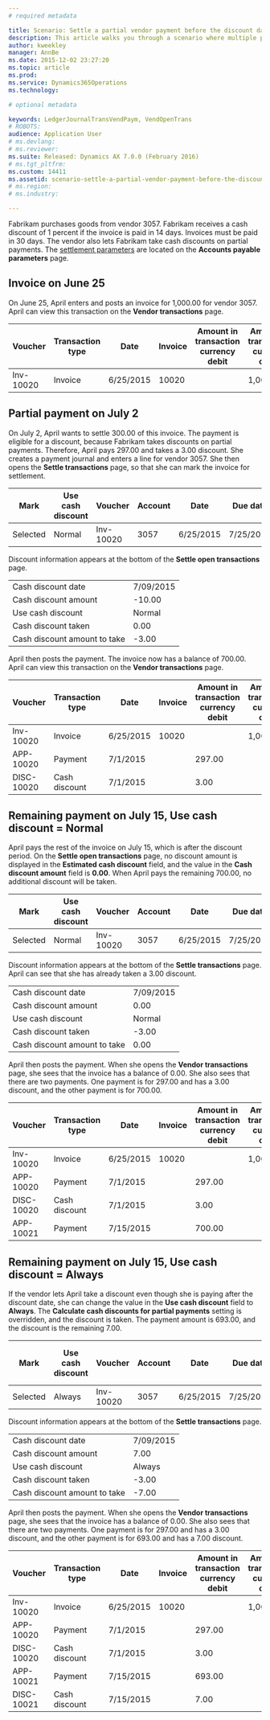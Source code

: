 ```yaml
---
# required metadata

title: Scenario: Settle a partial vendor payment before the discount date with a final payment after the discount date
description: This article walks you through a scenario where multiple partial payments are made, some within the cash discount period and others outside the cash discount period.
author: kweekley
manager: AnnBe
ms.date: 2015-12-02 23:27:20
ms.topic: article
ms.prod: 
ms.service: Dynamics365Operations
ms.technology: 

# optional metadata

keywords: LedgerJournalTransVendPaym, VendOpenTrans
# ROBOTS: 
audience: Application User
# ms.devlang: 
# ms.reviewer: 
ms.suite: Released: Dynamics AX 7.0.0 (February 2016)
# ms.tgt_pltfrm: 
ms.custom: 14411
ms.assetid: scenario-settle-a-partial-vendor-payment-before-the-discount-date-with-a-final-payment-after-the-discount-date
# ms.region: 
# ms.industry: 

---
```


Fabrikam purchases goods from vendor 3057. Fabrikam receives a cash discount of 1 percent if the invoice is paid in 14 days. Invoices must be paid in 30 days. The vendor also lets Fabrikam take cash discounts on partial payments. The [settlement parameters](http://ax.help.dynamics.com/en/?p=246884) are located on the **Accounts payable parameters** page.

Invoice on June 25
------------------

On June 25, April enters and posts an invoice for 1,000.00 for vendor 3057. April can view this transaction on the **Vendor transactions** page.

| Voucher   | Transaction type | Date      | Invoice | Amount in transaction currency debit | Amount in transaction currency credit | Balance   | Currency |
|-----------|------------------|-----------|---------|--------------------------------------|---------------------------------------|-----------|----------|
| Inv-10020 | Invoice          | 6/25/2015 | 10020   |                                      | 1,000.00                              | -1,000.00 | USD      |

Partial payment on July 2
-------------------------

On July 2, April wants to settle 300.00 of this invoice. The payment is eligible for a discount, because Fabrikam takes discounts on partial payments. Therefore, April pays 297.00 and takes a 3.00 discount. She creates a payment journal and enters a line for vendor 3057. She then opens the **Settle transactions** page, so that she can mark the invoice for settlement.

| Mark     | Use cash discount | Voucher   | Account | Date      | Due date  | Invoice | Amount in transaction currency | Currency | Amount to settle |
|----------|-------------------|-----------|---------|-----------|-----------|---------|--------------------------------|----------|------------------|
| Selected | Normal            | Inv-10020 | 3057    | 6/25/2015 | 7/25/2015 | 10020   | -1,000.00                      | USD      | -297.00          |

Discount information appears at the bottom of the **Settle open transactions** page.

|                              |           |
|------------------------------|-----------|
| Cash discount date           | 7/09/2015 |
| Cash discount amount         | -10.00    |
| Use cash discount            | Normal    |
| Cash discount taken          | 0.00      |
| Cash discount amount to take | -3.00     |

April then posts the payment. The invoice now has a balance of 700.00. April can view this transaction on the **Vendor transactions** page.

| Voucher    | Transaction type | Date      | Invoice | Amount in transaction currency debit | Amount in transaction currency credit | Balance | Currency |
|------------|------------------|-----------|---------|--------------------------------------|---------------------------------------|---------|----------|
| Inv-10020  | Invoice          | 6/25/2015 | 10020   |                                      | 1,000.00                              | -700.00 | USD      |
| APP-10020  | Payment          | 7/1/2015  |         | 297.00                               |                                       | 0.00    | USD      |
| DISC-10020 | Cash discount    | 7/1/2015  |         | 3.00                                 |                                       | 0.00    | USD      |

Remaining payment on July 15, Use cash discount = Normal
--------------------------------------------------------

April pays the rest of the invoice on July 15, which is after the discount period. On the **Settle open transactions** page, no discount amount is displayed in the **Estimated cash discount** field, and the value in the **Cash discount amount** field is **0.00**. When April pays the remaining 700.00, no additional discount will be taken.

| Mark     | Use cash discount | Voucher   | Account | Date      | Due date  | Invoice | Amount in transaction currency | Currency | Amount to settle |
|----------|-------------------|-----------|---------|-----------|-----------|---------|--------------------------------|----------|------------------|
| Selected | Normal            | Inv-10020 | 3057    | 6/25/2015 | 7/25/2015 | 10020   | -700.00                        | USD      | -700.00          |

Discount information appears at the bottom of the **Settle transactions** page. April can see that she has already taken a 3.00 discount.

|                              |           |
|------------------------------|-----------|
| Cash discount date           | 7/09/2015 |
| Cash discount amount         | 0.00      |
| Use cash discount            | Normal    |
| Cash discount taken          | -3.00     |
| Cash discount amount to take | 0.00      |

April then posts the payment. When she opens the **Vendor transactions** page, she sees that the invoice has a balance of 0.00. She also sees that there are two payments. One payment is for 297.00 and has a 3.00 discount, and the other payment is for 700.00.

| Voucher    | Transaction type | Date      | Invoice | Amount in transaction currency debit | Amount in transaction currency credit | Balance | Currency |
|------------|------------------|-----------|---------|--------------------------------------|---------------------------------------|---------|----------|
| Inv-10020  | Invoice          | 6/25/2015 | 10020   |                                      | 1,000.00                              | 0.00    | USD      |
| APP-10020  | Payment          | 7/1/2015  |         | 297.00                               |                                       | 0.00    | USD      |
| DISC-10020 | Cash discount    | 7/1/2015  |         | 3.00                                 |                                       | 0.00    | USD      |
| APP-10021  | Payment          | 7/15/2015 |         | 700.00                               |                                       | 0.00    | USD      |

Remaining payment on July 15, Use cash discount = Always
--------------------------------------------------------

If the vendor lets April take a discount even though she is paying after the discount date, she can change the value in the **Use cash discount** field to **Always**. The **Calculate cash discounts for partial payments** setting is overridden, and the discount is taken. The payment amount is 693.00, and the discount is the remaining 7.00.

| Mark     | Use cash discount | Voucher   | Account | Date      | Due date  | Invoice | Amount in transaction currency debit | Amount in transaction currency credit | Currency | Amount to settle |
|----------|-------------------|-----------|---------|-----------|-----------|---------|--------------------------------------|---------------------------------------|----------|------------------|
| Selected | Always            | Inv-10020 | 3057    | 6/25/2015 | 7/25/2015 | 10020   | 700.00                               |                                       | USD      | -693.00          |

Discount information appears at the bottom of the **Settle transactions** page.

|                              |           |
|------------------------------|-----------|
| Cash discount date           | 7/09/2015 |
| Cash discount amount         | 7.00      |
| Use cash discount            | Always    |
| Cash discount taken          | -3.00     |
| Cash discount amount to take | -7.00     |

April then posts the payment. When she opens the **Vendor transactions** page, she sees that the invoice has a balance of 0.00. She also sees that there are two payments. One payment is for 297.00 and has a 3.00 discount, and the other payment is for 693.00 and has a 7.00 discount.

| Voucher    | Transaction type | Date      | Invoice | Amount in transaction currency debit | Amount in transaction currency credit | Balance | Currency |
|------------|------------------|-----------|---------|--------------------------------------|---------------------------------------|---------|----------|
| Inv-10020  | Invoice          | 6/25/2015 | 10020   |                                      | 1,000.00                              | 0.00    | USD      |
| APP-10020  | Payment          | 7/1/2015  |         | 297.00                               |                                       | 0.00    | USD      |
| DISC-10020 | Cash discount    | 7/1/2015  |         | 3.00                                 |                                       | 0.00    | USD      |
| APP-10021  | Payment          | 7/15/2015 |         | 693.00                               |                                       | 0.00    | USD      |
| DISC-10021 | Cash discount    | 7/15/2015 |         | 7.00                                 |                                       | 0.00    | USD      |



